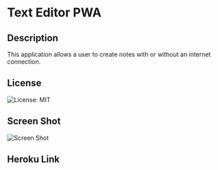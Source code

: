 # Text Editor PWA

## Description
This application allows a user to create notes with or without an internet connection. 

## License

![License: MIT](https://img.shields.io/badge/License-MIT-yellow.svg)

## Screen Shot

![Screen Shot](./public/assets/images/screenshot.png)

## Heroku Link